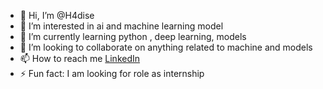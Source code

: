 - 👋 Hi, I’m @H4dise
- 👀 I’m interested in ai and machine learning model
- 🌱 I’m currently learning python , deep learning, models 
- 💞️ I’m looking to collaborate on anything related to machine and models 
- 📫 How to reach me [LinkedIn](https://www.linkedin.com/in/hadiseh-moradi-7a4557345)
- ⚡ Fun fact: I am looking for role as internship 

